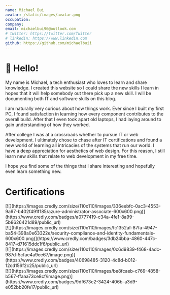 ```yaml
---
name: Michael Bui
avatar: /static/images/avatar.png
occupation:
company:
email: michaelbui96@outlook.com
# twitter: https://twitter.com/Twitter
# linkedin: https://www.linkedin.com
github: https://github.com/michaelbuii
---
```


# 👋 Hello!

My name is Michael, a tech enthusiast who loves to learn and share knowledge. I created this website so I could share the new skills I learn in hopes that it will help somebody out there pick up a new skill. I will be documenting both IT and software skills on this blog.

I am naturally very curious about how things work. Ever since I built my first PC, I found satisfaction in learning how every component contributes to the overall build. After that I even took apart old laptops, I had laying around to gain understanding of how they worked.

After college I was at a crossroads whether to pursue IT or web development. I ultimately chose to chase after IT certifications and found a new world of learning all intricacies of the systems that run our world. I have a deep appreciation for aesthetics of web design. For this reason, I still learn new skills that relate to web development in my free time.

I hope you find some of the things that I share interesting and hopefully even learn something new.

# Certifications

<div className="flex flex-wrap -mx-2 overflow-hidden xl:-mx-2 justify-center">
    <div className="my-1 px-2 w-1/4 overflow-hidden xl:my-1 xl:px-2 xl:w-1/4">
        [![](https://images.credly.com/size/110x110/images/336eebfc-0ac3-4553-9a67-b402f491f185/azure-administrator-associate-600x600.png)](https://www.credly.com/badges/a0777419-c34a-4fe1-8a99-5b8626421d89/public_url)
    </div>
    <div className="my-1 px-2 w-1/4 overflow-hidden xl:my-1 xl:px-2 xl:w-1/4">
        [![](https://images.credly.com/size/110x110/images/fc1352af-87fa-4947-ba54-398a0e63322e/security-compliance-and-identity-fundamentals-600x600.png)](https://www.credly.com/badges/3db24bba-4860-447c-8417-d71615ddc1f6/public_url)
    </div>
    <div className="my-1 px-2 w-1/4 overflow-hidden xl:my-1 xl:px-2 xl:w-1/4">
        [![](https://images.credly.com/size/110x110/images/0c6d9839-f468-4adc-987d-5cfae4a9ee67/image.png)](https://www.credly.com/badges/40698485-3120-4c8d-b012-12cd156f2c25/public_url)
    </div>
    <div className="my-1 px-2 w-1/4 overflow-hidden xl:my-1 xl:px-2 xl:w-1/4">
        [![](https://images.credly.com/size/110x110/images/be8fcaeb-c769-4858-b567-ffaaa73ce8cf/image.png)](https://www.credly.com/badges/9df673c2-3424-406b-a3d9-e052bb20fe17/public_url)
    </div>

</div>
